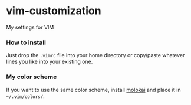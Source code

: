 # vim-customization
My settings for VIM

### How to install
Just drop the `.vimrc` file into your home directory or copy/paste whatever lines you like into your existing one.

### My color scheme
If you want to use the same color scheme, install [molokai](https://github.com/tomasr/molokai) and place it in `~/.vim/colors/`.
